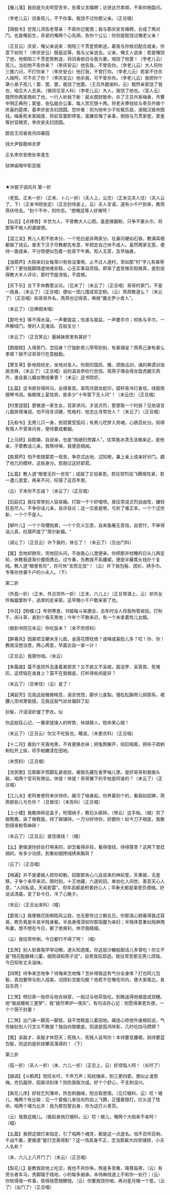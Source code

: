 <!-- { "loadSidebar": true } -->
【雁儿落】我则是为夫呵受苦辛，告尊父言婚聘；访贤达尽孝顺，不索你相盘问。

（孛老儿云）闰香孩儿，不干你事。我饶不过你那父亲。（正旦唱）

【得胜令】您孩儿须告老尊亲：不索你记冤恨；我与那庆安言婚聘，合成了两对门。也是俺前生，赤紧的俺两个心先顺。告你个公公：你则是耽饶过俺老父亲！

（正旦云）庆安，俺父亲说来：倒陪三千贯奁房断送，着我与你依旧配合成亲，你意下如何？（李庆安云）既是这等，我与父亲说去。父亲，俺丈人说来：若是俺饶了他，他倒陪三千贯奁房断送，将闰香依旧与我为妻。咱饶了他罢！（孛老儿云）孩儿，当初他不告你来？（李庆安云）他告我，不曾告你。（孛老儿云）大人将你三推六问，不打你来？（李庆安云）他打我，不曾打你。（孛老儿云）若拿不住杀人贼呵，可不杀了你？（李庆安云）他杀我，可不曾杀你。（孛老儿云）我把你个犟小弟子孩儿！罢、罢、罢，我饶了他罢。（王员外跪谢科，云）既然亲家饶了我也，咱见大人去来。（做同见官人科）（孛老儿云）大人，我饶了他也。（官人云）既然你两家商和了也，一行人听我下断：裴炎图财致命，杀了王员外家梅香，市曹中明正典刑；窦鉴、张弘能办公事，每人赏花银十两。将老夫俸钱给与李员外做个庆喜的筵席，着李庆安夫妇团圆。您听者：则为他年少子衔冤负屈，泼贼汉致命图钱。梅香死本家超度，将前官罢职停宣。富嫌贫悔了亲事，倒陪与万贯家奁。窦鉴等封官赐赏，李庆安夫妇团圆。

题目王闰香夜月四春园

钱大尹智勘绯衣梦

正名李庆安绝处幸逢生

狱神庙暗中彰显报

　
　

★诈妮子调风月
第一折

（老孤、正末一折）（正末、卜儿一折）（夫人上，云住）（正末见夫人住）（夫人云了，下）（正末书院坐定）（正旦扮侍妾上，云）夫人言语，道有小千户到来，教燕燕伏侍去。"别个不中，则你去。"想俺这等人好难呵！

【仙吕】【点绛唇】半世为人，不曾教大人心困。虽是搽胭粉，只争不裹头巾，将那等不做人的婆娘恨。

【混江龙】男儿人若不依本分，一个抢白是非两家分。壮鼻凹硬如石铁，教满耳根都做了烧云。普天下汉子尽教都先有意，牢把定自己休不成人。虽然两家无意，便待一面成亲，不分晓便似包着一肚皮干牛粪。知人无意，及早抽身。

【油葫芦】大刚来妇女每常川有些没事哏，止不过人道村，至如那"村"字儿有甚辱家门？更怕我脚蹅虚地难安稳，心无实事自资隐。即渐了虚变做实假做真，直到说得教大半人评论，那时节旋洗垢，不盘根。

【天下乐】合下手休教惹议论。（见末了）（末云了）（正旦唱）哥哥的家门，不是一跳身。（末云了）（正旦唱）便似一团儿搘成官定粉。（云）燕燕敢道么？（末云了）（正旦唱）和哥哥外名，燕燕也记得真，唤做"魔合罗小舍人"。

（末云了）（旦捧砌末唱）

【那吒令】等不得水温，一声要面盆；恰递与面盆，一声要手巾；却执与手巾，一声解纽门。使的人无淹润、百般支分！

（末云了）（正旦笑云）量姊妹房里有甚好？

【鹊踏枝】入得房门，怎回身？厅独卧房儿窄窄别别，有甚铺呈？燕燕己身有甚么孝顺？拗不过哥哥行在意殷勤。

【寄生草】卧地观经史，坐地对圣人。你观的国风、雅、颂施诂训，诵的典谟训诰居尧舜，（末云了）（正旦唱）说的温良恭俭行忠信。燕燕子理会得龙盘虎踞灭燕齐，谁会甚儿婚女聘成秦晋？（末云）这书院好。

【幺篇】这书房存得阿马，会得客宾。翠筠月朗龙蛇印，碧轩夜冷灯香信，绿窗雨细琴书润。每朝席上宴佳宾，抵多少"十年窗下无人问"！（末云住）（正旦唱）

【村里迓鼓】更做道一家生女，百家求问。才说贞烈，那里取一个时辰？见他语言儿栽排得淹润，怕不待言词硬，性格村、他怎比寻常世人？（末云了）（正旦唱）

【元和令】无男儿只一身，担寂寞受孤闷；有男儿呓梦入劳魂，心肠百处分。知得有情人不曾来问肯，便待要成眷姻。

【上马娇】自勘婚，自说亲，也是"贱媳妇责媒人"。往常我冰清玉洁难亲近，是他亲，子管教话儿亲。我煞待嗔，我便恶相闻。

【胜葫芦】怕不依随蒙君一夜恩，争奈忒达地、忒知根，兼上亲上成亲好对门。觑了他兀的模样，这般身分。若脱过这好郎君。

【幺篇】教人道"眼里无珍一世贫"；成就了又怕辜恩。若往常烈焰飞腾情性紧，若一遭儿恩爱，再来不问，枉侵了这百年恩。

（云）子末你不志诚？（末云了）（正旦唱）

【后庭花】我往常笑别人容易婚。打取一千个好嚏喷。我往常说贞烈自由性，嫌轻狂恶尽人。不争你话儿亲，自评自论；这一交直是哏，亏折了难正本。一个个忒忺新，一个个不是人。

【柳叶儿】一个个背槽抛粪，一个个负义忘恩，自来鱼雁无音信。自思忖，不审得话儿真，枉葫芦提了"燕尔新婚。"

（调让了）（正旦云）许下我的，休忘了！（末云了）（旦出门科）

【尾】忽地却掀帘，兜地回头问，不由我心儿里便亲。你把那并枕睡的日头儿再定轮，休教我逐宵价握雨携云。过今春，先教我不系腰裙，便是半簸箕头钱扑个复纯。教人道"眼里有珍"，你可休"言而无信"！（云）许下我包髻、团衫、绣手巾。专等你世袭千户的小夫人。（下）

第二折

（外孤一折）（正末、外旦郊外一折）（正末、六儿上）（正旦带酒上，云）却共女件每蹴罢秋千，逃席的走来家。这早晚小千户敢来家了也。

【中吕】【粉蝶儿】年例寒食，邻姬每斗来邀会，去年时没人将我拘管收拾。打秋千，闲斗草，直到个昏天黑地；今年个不敢来迟，有一个未拿着性儿女婿。

（做到书院见末云）你吃饭末？（末不奈烦科）

【醉春风】因甚把玉粳米牙儿抵，金莲花攒枕倚？或嗔或喜脸儿多？哎！你、你！教我没想没思，两心两意，早晨古自一家一计！

（正旦云）我猜你咱。（末云）

【朱履曲】莫不是郊外去逢着甚邪祟？又不疯又不呆痴，面没罗、呆答孩、死堆灰。这烦恼在谁身上？莫不在我根底，打听得些闲是非？

（末云了）（旦审住）（云）是了！

【满庭芳】见我这般微微喘息，语言恍惚，脚步儿查梨。慢松松胸带儿频那系，裙腰儿空闲里偷提。见我这般气丝丝偏斜了髟

狄髻，汗浸浸折皱了罗衣。似

你这般狂心记，一番家搓揉人的样势，休胡猜人，短命黑心贼！

（末云了）（正旦云）你又不吃饭也，睡波。（末更衣科）（正旦唱）

【十二月】直到个天昏地黑，不肯更换衣袂；把兔鹘解开，纽扣相离，把袄子疏剌剌松开上拆，将手帕撇漾在田地。

（末慌科）（正旦唱）

【尧民歌】见那厮手慌脚乱紧收拾，被我先藏在香罗袖儿里。是好哥哥和我做头敌，咱两个官司有商议。休提！体提！哥哥撇下的手帕是阿谁的？（末云了）（正旦唱）

【江儿水】老阿者使将来伏侍你，展污了咱身起。你养着别个的，看我如奴婢，燕燕那些儿亏负你？（旦做住）（末告科）（正旦唱）

【上小楼】我敢摔碎这盒子，玳瑁纳子，教石头砸碎。（带云）这手帕。（唱）剪了做靴檐，染了做鞋面，持了做铺持。一万分好待你，好觑你！如今刀子根底，我敢割得来粉零麻碎！

（末云了）（正旦云）直恁值钱！（唱）

【幺】更做道你好处打唤来的，却怎看得非轻，看得值钱，待得尊贵？这两下里捻捎的，有多少功绩，到重如细搀绒绣来胸背？

（云了）（正旦唱）

【哨遍】并不是婆娘人把你抑勒，招取那肯心儿自说来的神前誓。天果报，无差移，子争个来早来迟。限时刻，十王地藏，六道轮回，单劝化人间世。善恶天心人意，"人间私语，天闻若雷"。但年高都是积善好心人；早寿夭都是辜恩负德贼。好说话清晨，变了卦今日，冷了心晚夕。

（宋云）（正旦出来科）（唱）

【耍孩儿】我便做花街柳陌风尘妓，也无那忺过三朝五日。你那浪心肠看得我忒容易，欺负我是半良半贱身躯。半良身情深如你那指腹为亲妇；半贱体意重似拖麻拽布妻。想不想在今日，都了绝爽利，休尽我精细。

（云）我往常伶俐，今日都行不得了呵！（唱）

【五煞】别人斩眉我早举动眼，道头知道尾。你这般沙糖般甜话儿多曾吃！你又不是"残花酝酿蜂儿蜜，细雨调和燕子泥"。自笑我狂踪迹。我往常受那无男儿烦恼，今日知有丈夫滋味。

【四煞】待争来怎地争？待悔来怎地悔？怎补得我这有气分全身体？打也阿儿包髻，真加要带与别人成美，况团衫怎能勾披？他若不在俺宅司内，便大家南北，各自东西！

【三煞】明日索一般供与他衣袂穿，一般过与他茶饭吃，到晚送得他被底成双睡。他"做成暖帐三更梦"，我"拨尽寒炉一夜灰"。有句话存心记：则愿得辜恩负德，一个个荫于封妻！

【二煞】出门来一脚高一脚低，自不觉鞋底儿着田地。痛连心除他外谁根前说，气夯破肚别人行怎又不敢提？独自向银蟾底，则道是孤鸿伴影，几时吃四马攒蹄？

【尾】呆敲才、呆敲才休怨天；死贱人、死贱人自骂你！本待要皂腰裙，刚待要蓝包髻，则这的是折挂攀高落得的！（下）

第三折

（孤一折）（夫人一折）（末、六儿一折）（正旦上，云）好烦恼人呵！（长吁了）

【越调】【斗鹌鹑】短叹长吁，千声万声；捣枕捶床，到三更四更。便似止渴思梅，充饥画饼，因甚顷刻体？则伤我取次成。好个个舒心，干支刺没兴。

【紫花儿序】好轻乞列薄命，热忽刺姻缘，短古取恩情。（见灯蛾科，云）哎！蛾儿，俺两个有比喻：见一个耍蛾儿来往向烈焰上飞腾，正撞着银灯，拦头送了性命。咱两个堪为比并：我为那包譬白身，你为这灯火青荧。

（云）我救这蛾儿。（做起身挑灯蛾科，云）哎！蛾儿，俺两个大刚来不省呵！（唱）

【幺篇】我把这银灯来指定，引了咱两个魂灵，都是这一点虚名。怕不百伶百俐，千战千赢，更做道"能行怎离得影"？这一场其身不正，怎当那厮大四至铺排，小夫人名称？

（末、六儿上八开门了）（末云）（正旦唱）

【梨花儿】是教我软地上吃交，我也不共你争。煞是多劳重，降尊临卑，（云）有劳长者车马，贵脚踏于贱地，小的每多谢承。本待麻线道上不和你一处行；（云）你依得我一件事，依得我愿随鞭镫。（云）你要我饶你咱，再对星月赌一个誓。（云了）（出门了）（正旦唱）

